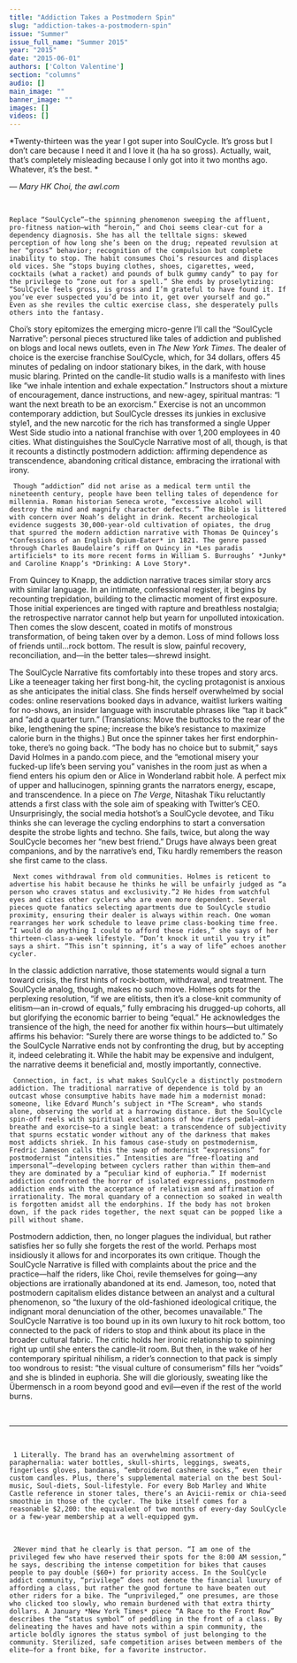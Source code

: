 ```yaml
---
title: "Addiction Takes a Postmodern Spin"
slug: "addiction-takes-a-postmodern-spin"
issue: "Summer"
issue_full_name: "Summer 2015"
year: "2015"
date: "2015-06-01"
authors: ['Colton Valentine']
section: "columns"
audio: []
main_image: ""
banner_image: ""
images: []
videos: []
---
```

   *Twenty-thirteen was the year I got super into SoulCycle. It’s gross but I don’t care because I need it and I love it (ha ha so gross). Actually, wait, that’s completely misleading because I only got into it two months ago. Whatever, it’s the best. *

 *— Mary HK Choi, the awl.com*

  

    Replace “SoulCycle”—the spinning phenomenon sweeping the affluent, pro-fitness nation—with “heroin,” and Choi seems clear-cut for a dependency diagnosis. She has all the telltale signs: skewed perception of how long she’s been on the drug; repeated revulsion at her “gross” behavior; recognition of the compulsion but complete inability to stop. The habit consumes Choi’s resources and displaces old vices. She “stops buying clothes, shoes, cigarettes, weed, cocktails (what a racket) and pounds of bulk gummy candy” to pay for the privilege to “zone out for a spell.” She ends by proselytizing: “SoulCycle feels gross, is gross and I’m grateful to have found it. If you’ve ever suspected you’d be into it, get over yourself and go.” Even as she reviles the cultic exercise class, she desperately pulls others into the fantasy.

 Choi’s story epitomizes the emerging micro-genre I’ll call the “SoulCycle Narrative”: personal pieces structured like tales of addiction and published on blogs and local news outlets, even in *The New York Times*. The dealer of choice is the exercise franchise SoulCycle, which, for 34 dollars, offers 45 minutes of pedaling on indoor stationary bikes, in the dark, with house music blaring. Printed on the candle-lit studio walls is a manifesto with lines like “we inhale intention and exhale expectation.” Instructors shout a mixture of encouragement, dance instructions, and new-agey, spiritual mantras: “I want the next breath to be an exorcism.” Exercise is not an uncommon contemporary addiction, but SoulCycle dresses its junkies in exclusive style1, and the new narcotic for the rich has transformed a single Upper West Side studio into a national franchise with over 1,200 employees in 40 cities. What distinguishes the SoulCycle Narrative most of all, though, is that it recounts a distinctly postmodern addiction: affirming dependence as transcendence, abandoning critical distance, embracing the irrational with irony.

     Though “addiction” did not arise as a medical term until the nineteenth century, people have been telling tales of dependence for millennia. Roman historian Seneca wrote, “excessive alcohol will destroy the mind and magnify character defects.” The Bible is littered with concern over Noah’s delight in drink. Recent archeological evidence suggests 30,000-year-old cultivation of opiates, the drug that spurred the modern addiction narrative with Thomas De Quincey’s *Confessions of an English Opium-Eater* in 1821. The genre passed through Charles Baudelaire’s riff on Quincy in *Les paradis artificiels* to its more recent forms in William S. Burroughs’ *Junky* and Caroline Knapp’s *Drinking: A Love Story*.

 From Quincey to Knapp, the addiction narrative traces similar story arcs with similar language. In an intimate, confessional register, it begins by recounting trepidation, building to the climactic moment of first exposure. Those initial experiences are tinged with rapture and breathless nostalgia; the retrospective narrator cannot help but yearn for unpolluted intoxication. Then comes the slow descent, coated in motifs of monstrous transformation, of being taken over by a demon. Loss of mind follows loss of friends until...rock bottom. The result is slow, painful recovery, reconciliation, and—in the better tales—shrewd insight.

 The SoulCycle Narrative fits comfortably into these tropes and story arcs. Like a teeneager taking her first bong-hit, the cycling protagonist is anxious as she anticipates the initial class. She finds herself overwhelmed by social codes: online reservations booked days in advance, waitlist lurkers waiting for no-shows, an insider language with inscrutable phrases like “tap it back” and “add a quarter turn.” (Translations: Move the buttocks to the rear of the bike, lengthening the spine; increase the bike’s resistance to maximize calorie burn in the thighs.) But once the spinner takes her first endorphin-toke, there’s no going back. “The body has no choice but to submit,” says David Holmes in a pando.com piece, and the “emotional misery your fucked-up life’s been serving you” vanishes in the room just as when a fiend enters his opium den or Alice in Wonderland rabbit hole. A perfect mix of upper and hallucinogen, spinning grants the narrators energy, escape, and transcendence. In a piece on *The Verge*, Nitashak Tiku reluctantly attends a first class with the sole aim of speaking with Twitter’s CEO. Unsurprisingly, the social media hotshot’s a SoulCycle devotee, and Tiku thinks she can leverage the cycling endorphins to start a conversation despite the strobe lights and techno. She fails, twice, but along the way SoulCycle becomes her “new best friend.” Drugs have always been great companions, and by the narrative’s end, Tiku hardly remembers the reason she first came to the class.

     Next comes withdrawal from old communities. Holmes is reticent to advertise his habit because he thinks he will be unfairly judged as “a person who craves status and exclusivity.”2 He hides from watchful eyes and cites other cyclers who are even more dependent. Several pieces quote fanatics selecting apartments due to SoulCycle studio proximity, ensuring their dealer is always within reach. One woman rearranges her work schedule to leave prime class-booking time free. “I would do anything I could to afford these rides,” she says of her thirteen-class-a-week lifestyle. “Don’t knock it until you try it” says a shirt. “This isn’t spinning, it’s a way of life” echoes another cycler.

 In the classic addiction narrative, those statements would signal a turn toward crisis, the first hints of rock-bottom, withdrawal, and treatment. The SoulCycle analog, though, makes no such move. Holmes opts for the perplexing resolution, “if we are elitists, then it’s a close-knit community of elitism—an in-crowd of equals,” fully embracing his drugged-up cohorts, all but glorifying the economic barrier to being “equal.” He acknowledges the transience of the high, the need for another fix within hours—but ultimately affirms his behavior: “Surely there are worse things to be addicted to.” So the SoulCycle Narrative ends not by confronting the drug, but by accepting it, indeed celebrating it. While the habit may be expensive and indulgent, the narrative deems it beneficial and, mostly importantly, connective.

     Connection, in fact, is what makes SoulCycle a distinctly postmodern addiction. The traditional narrative of dependence is told by an outcast whose consumptive habits have made him a modernist monad: someone, like Edvard Munch’s subject in *The Scream*, who stands alone, observing the world at a harrowing distance. But the SoulCycle spin-off reels with spiritual exclamations of how riders pedal—and breathe and exorcise—to a single beat: a transcendence of subjectivity that spurns ecstatic wonder without any of the darkness that makes most addicts shriek. In his famous case-study on postmodernism, Fredric Jameson calls this the swap of modernist “expressions” for postmodernist “intensities.” Intensities are “free-floating and impersonal”—developing between cyclers rather than within them—and they are dominated by a “peculiar kind of euphoria.” If modernist addiction confronted the horror of isolated expressions, postmodern addiction ends with the acceptance of relativism and affirmation of irrationality. The moral quandary of a connection so soaked in wealth is forgotten amidst all the endorphins. If the body has not broken down, if the pack rides together, the next squat can be popped like a pill without shame.

 Postmodern addiction, then, no longer plagues the individual, but rather satisfies her so fully she forgets the rest of the world. Perhaps most insidiously it allows for and incorporates its own critique. Though the SoulCycle Narrative is filled with complaints about the price and the practice—half the riders, like Choi, revile themselves for going—any objections are irrationally abandoned at its end. Jameson, too, noted that postmodern capitalism elides distance between an analyst and a cultural phenomenon, so “the luxury of the old-fashioned ideological critique, the indignant moral denunciation of the other, becomes unavailable.” The SoulCycle Narrative is too bound up in its own luxury to hit rock bottom, too connected to the pack of riders to stop and think about its place in the broader cultural fabric. The critic holds her ironic relationship to spinning right up until she enters the candle-lit room. But then, in the wake of her contemporary spiritual nihilism, a rider’s connection to that pack is simply too wondrous to resist: “the visual culture of consumerism” fills her “voids” and she is blinded in euphoria. She will die gloriously, sweating like the Übermensch in a room beyond good and evil—even if the rest of the world burns.

  

 ---

  

     1 Literally. The brand has an overwhelming assortment of paraphernalia: water bottles, skull-shirts, leggings, sweats, fingerless gloves, bandanas, “embroidered cashmere socks,” even their custom candles. Plus, there’s supplemental material on the best Soul-music, Soul-diets, Soul-lifestyle. For every Bob Marley and White Castle reference in stoner tales, there’s an Avicii-remix or chia-seed smoothie in those of the cycler. The bike itself comes for a reasonable $2,200: the equivalent of two months of every-day SoulCycle or a few-year membership at a well-equipped gym. 

  

     2Never mind that he clearly is that person. “I am one of the privileged few who have reserved their spots for the 8:00 AM session,” he says, describing the intense competition for bikes that causes people to pay double ($60+) for priority access. In the SoulCycle addict community, “privilege” does not denote the financial luxury of affording a class, but rather the good fortune to have beaten out other riders for a bike. The “unprivileged,” one presumes, are those who clicked too slowly, who remain burdened with that extra thirty dollars. A January *New York Times* piece “A Race to the Front Row” describes the “status symbol” of peddling in the front of a class. By delineating the haves and have nots within a spin community, the article boldly ignores the status symbol of just belonging to the community. Sterilized, safe competition arises between members of the elite—for a front bike, for a favorite instructor. 

                          